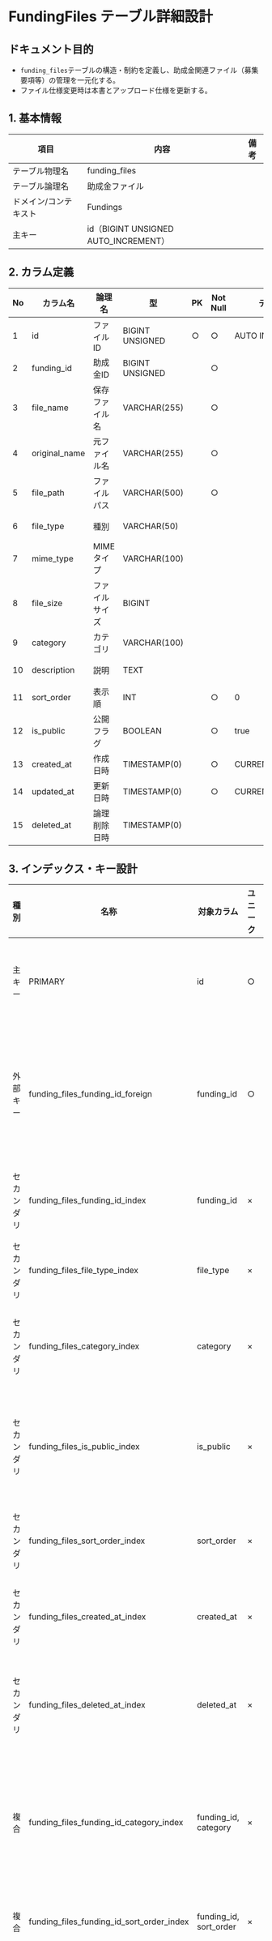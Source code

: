 # FundingFiles テーブル詳細設計

## ドキュメント目的
- `funding_files`テーブルの構造・制約を定義し、助成金関連ファイル（募集要項等）の管理を一元化する。
- ファイル仕様変更時は本書とアップロード仕様を更新する。

## 1. 基本情報
| 項目 | 内容 | 備考 |
|---|---|---|
| テーブル物理名 | funding_files |  |
| テーブル論理名 | 助成金ファイル |  |
| ドメイン/コンテキスト | Fundings |  |
| 主キー | id（BIGINT UNSIGNED AUTO_INCREMENT） |  |

## 2. カラム定義
| No | カラム名 | 論理名 | 型 | PK | Not Null | デフォルト | 説明/業務ルール | 備考 |
|---|---|---|---|---|---|---|---|---|
| 1 | id | ファイルID | BIGINT UNSIGNED | ○ | ○ | AUTO INCREMENT | システム採番。 |  |
| 2 | funding_id | 助成金ID | BIGINT UNSIGNED |  | ○ |  | `fundings.id`参照。 | ON DELETE CASCADE |
| 3 | file_name | 保存ファイル名 | VARCHAR(255) |  | ○ |  | ストレージ管理名。 |  |
| 4 | original_name | 元ファイル名 | VARCHAR(255) |  | ○ |  | ユーザーアップロード名。 |  |
| 5 | file_path | ファイルパス | VARCHAR(500) |  | ○ |  | ストレージ上のパス。 |  |
| 6 | file_type | 種別 | VARCHAR(50) |  |  |  | 書類種別（PDFなど）。 |  |
| 7 | mime_type | MIMEタイプ | VARCHAR(100) |  |  |  | Content-Type。 |  |
| 8 | file_size | ファイルサイズ | BIGINT |  |  |  | バイト単位。 |  |
| 9 | category | カテゴリ | VARCHAR(100) |  |  |  | 募集要項/申請書等。 |  |
|10 | description | 説明 | TEXT |  |  |  | ファイル説明文。 |  |
|11 | sort_order | 表示順 | INT |  | ○ | 0 | 一覧表示順。小さいほど先頭。 |  |
|12 | is_public | 公開フラグ | BOOLEAN |  | ○ | true | 一般公開可否。 |  |
|13 | created_at | 作成日時 | TIMESTAMP(0) |  | ○ | CURRENT_TIMESTAMP | Laravel標準。 |  |
|14 | updated_at | 更新日時 | TIMESTAMP(0) |  | ○ | CURRENT_TIMESTAMP | Laravel標準。 | on update CURRENT_TIMESTAMP |
|15 | deleted_at | 論理削除日時 | TIMESTAMP(0) |  |  |  | `softDeletes()`。 |  |

## 3. インデックス・キー設計
| 種別 | 名称 | 対象カラム | ユニーク | 用途/目的 | 備考 |
|---|---|---|---|---|---|
| 主キー | PRIMARY | id | ○ | レコード一意性 |  |
| 外部キー | funding_files_funding_id_foreign | funding_id | ○ | 助成金削除時の連鎖削除 |  |
| セカンダリ | funding_files_funding_id_index | funding_id | × | 助成金別取得 |  |
| セカンダリ | funding_files_file_type_index | file_type | × | 種別検索 |  |
| セカンダリ | funding_files_category_index | category | × | カテゴリ別抽出 |  |
| セカンダリ | funding_files_is_public_index | is_public | × | 公開/非公開フィルタ |  |
| セカンダリ | funding_files_sort_order_index | sort_order | × | 表示順ソート |  |
| セカンダリ | funding_files_created_at_index | created_at | × | 登録日時検索 |  |
| セカンダリ | funding_files_deleted_at_index | deleted_at | × | 論理削除フィルタ |  |
| 複合 | funding_files_funding_id_category_index | funding_id, category | × | 助成金×カテゴリの絞込 |  |
| 複合 | funding_files_funding_id_sort_order_index | funding_id, sort_order | × | 表示順取得 |  |
| 複合 | funding_files_funding_id_is_public_index | funding_id, is_public | × | 公開状態別取得 |  |

## 4. 制約・リレーション
| 種別 | 名称 | 内容 | 備考 |
|---|---|---|---|
| 外部キー | funding_files_funding_id_foreign | `fundings.id`参照、ON DELETE CASCADE |  |
| リレーション | Funding→FundingFiles | 1:N、助成金ごとの添付管理 |  |
| 運用ルール | is_public | falseの場合は一般一覧非表示。管理画面のみ閲覧。 |  |

## 改定履歴
| 改定日 | 版数 | 変更概要 | 担当 |
|---|---|---|---|
| 2025-09-19 | v0.1 | 新規作成 |  |
| 2025-10-10 | v1 | フェーズ0.5のリリース版 | Codex AI |
